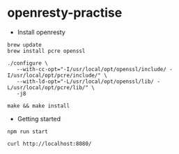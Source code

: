 openresty-practise
====================

- Install openresty

```
brew update
brew install pcre openssl

./configure \
   --with-cc-opt="-I/usr/local/opt/openssl/include/ -I/usr/local/opt/pcre/include/" \
   --with-ld-opt="-L/usr/local/opt/openssl/lib/ -L/usr/local/opt/pcre/lib/" \
   -j8

make && make install
```

- Getting started

```
npm run start

curl http://localhost:8080/
```
